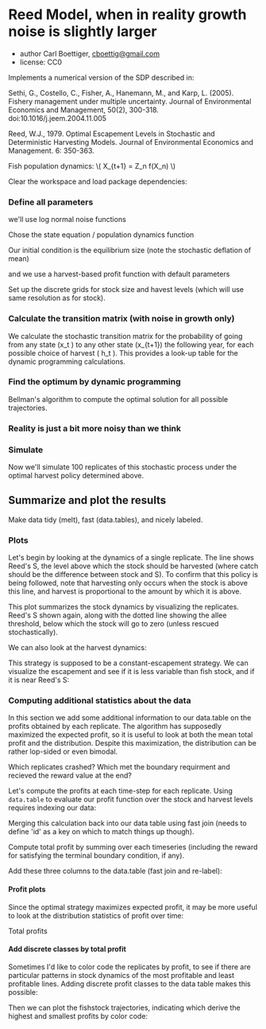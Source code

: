 
<!--begin.rcode setup, echo=FALSE 
render_gfm()  # Base the display on github_flavored markdonw
opts_knit$set(upload = TRUE)   # trigger to use remote image hosting

## If I use the imgur (default), I can use my own API key:
 opts_knit$set(imgur.key = getOption("imgur"))

## Instead, I'll use wordpress to host my images 
## Create a markdown hook based on the wordpress method
knit_hooks$set(plot=.hook_plot_md_wrapper(.wordpress.url))

## The real source code is externalized from this file:
read_chunk("Reed.R")
end.rcode-->

<!--roptions dev="png", fig.width=7, fig.height=5, fig.path='ex-out-', tidy=FALSE, warning=FALSE, comment=NA, external=TRUE, cache=FALSE-->

# Reed Model, when in reality growth noise is slightly larger
 * author Carl Boettiger, <cboettig@gmail.com>
 * license: CC0

 Implements a numerical version of the SDP described in:
 
   Sethi, G., Costello, C., Fisher, A., Hanemann, M., and Karp, L. (2005). 
   Fishery management under multiple uncertainty. Journal of Environmental
   Economics and Management, 50(2), 300-318. doi:10.1016/j.jeem.2004.11.005

   Reed, W.J., 1979. Optimal Escapement Levels in Stochastic
   and Deterministic Harvesting Models. Journal of Environmental 
   Economics and Management. 6: 350-363.

 
  Fish population dynamics:
 \\( X_{t+1} = Z_n f(X_n) \\)


Clear the workspace and load package dependencies: 
<!--begin.rcode libraries, echo=FALSE
end.rcode-->




### Define all parameters 
<!--begin.rcode parameters
end.rcode-->

we'll use log normal noise functions
<!--begin.rcode noise_dists
end.rcode-->


Chose the state equation / population dynamics function
<!--begin.rcode Myer
end.rcode-->



Our initial condition is the equilibrium size (note the stochastic deflation of mean)
<!--begin.rcode initx
end.rcode-->

and we use a harvest-based profit function with default parameters
<!--begin.rcode profit
end.rcode-->


Set up the discrete grids for stock size and havest levels (which will use same resolution as for stock). 

<!--begin.rcode create_grid
end.rcode-->


### Calculate the transition matrix (with noise in growth only)      
We calculate the stochastic transition matrix for the probability of going from any state \(x_t \) to any other state \(x_{t+1}\) the following year, for each possible choice of harvest \( h_t \).  This provides a look-up table for the dynamic programming calculations. 

<!--begin.rcode determine_SDP_matrix
end.rcode-->


<!--begin.rcode stochastic, eval=FALSE, include=FALSE
end.rcode-->

### Find the optimum by dynamic programming 
Bellman's algorithm to compute the optimal solution for all possible trajectories.
<!--begin.rcode find_dp_optim 
end.rcode-->

### Reality is just a bit more noisy than we think

<!--begin.rcode reality
sigma_g <- 1.2 * sigma_g
end.rcode-->


### Simulate 
Now we'll simulate 100 replicates of this stochastic process under the optimal harvest policy determined above.
<!--begin.rcode simulate
end.rcode-->




## Summarize and plot the results                                                   
Make data tidy (melt), fast (data.tables), and nicely labeled.
<!--begin.rcode tidy
end.rcode-->

### Plots 

Let's begin by looking at the dynamics of a single replicate. The line shows Reed's S, the level above which the stock should be harvested (where catch should be the difference between stock and S).  To confirm that this policy is being followed, note that harvesting only occurs when the stock is above this line, and harvest is proportional to the amount by which it is above. 
<!--begin.rcode plot_rep
end.rcode-->


This plot summarizes the stock dynamics by visualizing the replicates. Reed's S shown again, along with the dotted line showing the allee threshold, below which the stock will go to zero (unless rescued stochastically). 
<!--begin.rcode fishstock 
end.rcode-->

We can also look at the harvest dynamics:
<!--begin.rcode harvest
end.rcode-->

This strategy is supposed to be a constant-escapement strategy. We can visualize the escapement and see if it is less variable than fish stock, and if it is near Reed's S: 
<!--begin.rcode escapement
end.rcode-->



### Computing additional statistics about the data
In this section we add some additional information to our data.table on the profits obtained by each replicate.  The algorithm has supposedly maximized the expected profit, so it is useful to look at both the mean total profit and the distribution.  Despite this maximization, the distribution can be rather lop-sided or even bimodal. 

Which replicates crashed?  Which met the boundary requirment and recieved the reward value at the end?
<!--begin.rcode crashed
end.rcode-->

Let's compute the profits at each time-step for each replicate. 
Using `data.table` to evaluate our profit function over the stock and harvest levels requires indexing our data:

<!--begin.rcode profits
end.rcode-->

Merging this calculation back into our data table using fast join (needs to define 'id' as a key on which to match things up though). 
<!--begin.rcode join
end.rcode-->

Compute total profit by summing over each timeseries (including the reward for satisfying the terminal boundary condition, if any). 

<!--begin.rcode total_profit
end.rcode-->


Add these three columns to the data.table (fast join and re-label):
<!--begin.rcode joinmore
end.rcode-->



#### Profit plots
Since the optimal strategy maximizes expected profit, it may be more useful to look at the distribution statistics of profit over time:
<!--begin.rcode profit_by_time
end.rcode-->


Total profits
<!--begin.rcode totals
end.rcode-->


#### Add discrete classes by total profit

Sometimes I'd like to color code the replicates by profit, to see if there are particular patterns in stock dynamics of the most profitable and least profitable lines.  Adding discrete profit classes to the data table makes this possible:
<!--begin.rcode quantile
end.rcode-->

Then we can plot the fishstock trajectories, indicating which derive the highest and smallest profits by color code: 
<!--begin.rcode winners_losers
end.rcode-->



